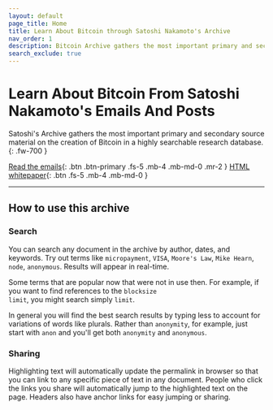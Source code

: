```yaml
---
layout: default
page_title: Home
title: Learn About Bitcoin through Satoshi Nakamoto's Archive
nav_order: 1
description: Bitcoin Archive gathers the most important primary and secondary source material on the creation of Bitcoin in a highly searchable research database
search_exclude: true
---
```


# Learn About Bitcoin From Satoshi Nakamoto's Emails And Posts 

Satoshi's Archive gathers the most important primary and secondary source material on the creation of Bitcoin in a highly searchable research database.
{: .fw-700 }

[Read the emails](/satoshi-archive/emails){: .btn .btn-primary .fs-5 .mb-4 .mb-md-0 .mr-2 } [HTML whitepaper](/satoshi-archive/whitepaper/){: .btn .fs-5 .mb-4 .mb-md-0 }

---

## How to use this archive

### Search

You can search any document in the archive by author, dates, and keywords. Try out terms like <code>micropayment</code>, <code>VISA</code>, <code>Moore's Law</code>, <code>Mike Hearn</code>, <code>node</code>, <code>anonymous</code>. Results will appear in real-time. 

Some terms that are popular now that were not in use then. For example, if you want to find references to the <code>blocksize limit</code>, you might search simply <code>limit</code>.

In general you will find the best search results by typing less to account for variations of words like plurals. Rather than <code>anonymity</code>, for example, just start with <code>anon</code> and you'll get both <code>anonymity</code> and <code>anonymous</code>.

### Sharing

Highlighting text will automatically update the permalink in browser so that you can link to any specific piece of text in any document. People who click the links you share will automatically jump to the highlighted text on the page. Headers also have anchor links for easy jumping or sharing.

